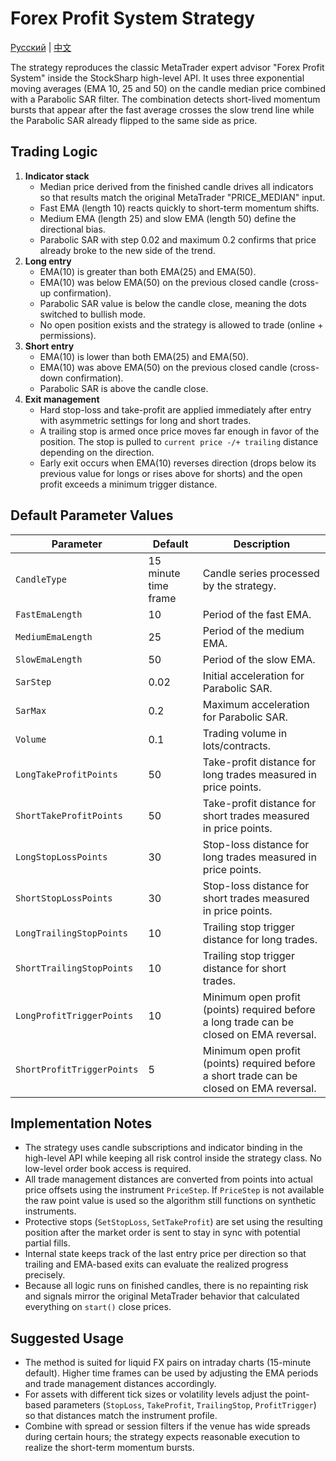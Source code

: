 # Forex Profit System Strategy
[Русский](README_ru.md) | [中文](README_cn.md)

The strategy reproduces the classic MetaTrader expert advisor "Forex Profit System" inside the StockSharp high-level API. It uses
three exponential moving averages (EMA 10, 25 and 50) on the candle median price combined with a Parabolic SAR filter. The
combination detects short-lived momentum bursts that appear after the fast average crosses the slow trend line while the Parabolic
SAR already flipped to the same side as price.

## Trading Logic

1. **Indicator stack**
   - Median price derived from the finished candle drives all indicators so that results match the original MetaTrader "PRICE_MEDIAN"
     input.
   - Fast EMA (length 10) reacts quickly to short-term momentum shifts.
   - Medium EMA (length 25) and slow EMA (length 50) define the directional bias.
   - Parabolic SAR with step 0.02 and maximum 0.2 confirms that price already broke to the new side of the trend.
2. **Long entry**
   - EMA(10) is greater than both EMA(25) and EMA(50).
   - EMA(10) was below EMA(50) on the previous closed candle (cross-up confirmation).
   - Parabolic SAR value is below the candle close, meaning the dots switched to bullish mode.
   - No open position exists and the strategy is allowed to trade (online + permissions).
3. **Short entry**
   - EMA(10) is lower than both EMA(25) and EMA(50).
   - EMA(10) was above EMA(50) on the previous closed candle (cross-down confirmation).
   - Parabolic SAR is above the candle close.
4. **Exit management**
   - Hard stop-loss and take-profit are applied immediately after entry with asymmetric settings for long and short trades.
   - A trailing stop is armed once price moves far enough in favor of the position. The stop is pulled to `current price -/+ trailing`
     distance depending on the direction.
   - Early exit occurs when EMA(10) reverses direction (drops below its previous value for longs or rises above for shorts) and the
     open profit exceeds a minimum trigger distance.

## Default Parameter Values

| Parameter | Default | Description |
|-----------|---------|-------------|
| `CandleType` | 15 minute time frame | Candle series processed by the strategy. |
| `FastEmaLength` | 10 | Period of the fast EMA. |
| `MediumEmaLength` | 25 | Period of the medium EMA. |
| `SlowEmaLength` | 50 | Period of the slow EMA. |
| `SarStep` | 0.02 | Initial acceleration for Parabolic SAR. |
| `SarMax` | 0.2 | Maximum acceleration for Parabolic SAR. |
| `Volume` | 0.1 | Trading volume in lots/contracts. |
| `LongTakeProfitPoints` | 50 | Take-profit distance for long trades measured in price points. |
| `ShortTakeProfitPoints` | 50 | Take-profit distance for short trades measured in price points. |
| `LongStopLossPoints` | 30 | Stop-loss distance for long trades measured in price points. |
| `ShortStopLossPoints` | 30 | Stop-loss distance for short trades measured in price points. |
| `LongTrailingStopPoints` | 10 | Trailing stop trigger distance for long trades. |
| `ShortTrailingStopPoints` | 10 | Trailing stop trigger distance for short trades. |
| `LongProfitTriggerPoints` | 10 | Minimum open profit (points) required before a long trade can be closed on EMA reversal. |
| `ShortProfitTriggerPoints` | 5 | Minimum open profit (points) required before a short trade can be closed on EMA reversal. |

## Implementation Notes

- The strategy uses candle subscriptions and indicator binding in the high-level API while keeping all risk control inside the
  strategy class. No low-level order book access is required.
- All trade management distances are converted from points into actual price offsets using the instrument `PriceStep`. If `PriceStep`
  is not available the raw point value is used so the algorithm still functions on synthetic instruments.
- Protective stops (`SetStopLoss`, `SetTakeProfit`) are set using the resulting position after the market order is sent to stay in
  sync with potential partial fills.
- Internal state keeps track of the last entry price per direction so that trailing and EMA-based exits can evaluate the realized
  progress precisely.
- Because all logic runs on finished candles, there is no repainting risk and signals mirror the original MetaTrader behavior that
  calculated everything on `start()` close prices.

## Suggested Usage

- The method is suited for liquid FX pairs on intraday charts (15-minute default). Higher time frames can be used by adjusting the
  EMA periods and trade management distances accordingly.
- For assets with different tick sizes or volatility levels adjust the point-based parameters (`StopLoss`, `TakeProfit`,
  `TrailingStop`, `ProfitTrigger`) so that distances match the instrument profile.
- Combine with spread or session filters if the venue has wide spreads during certain hours; the strategy expects reasonable
  execution to realize the short-term momentum bursts.
